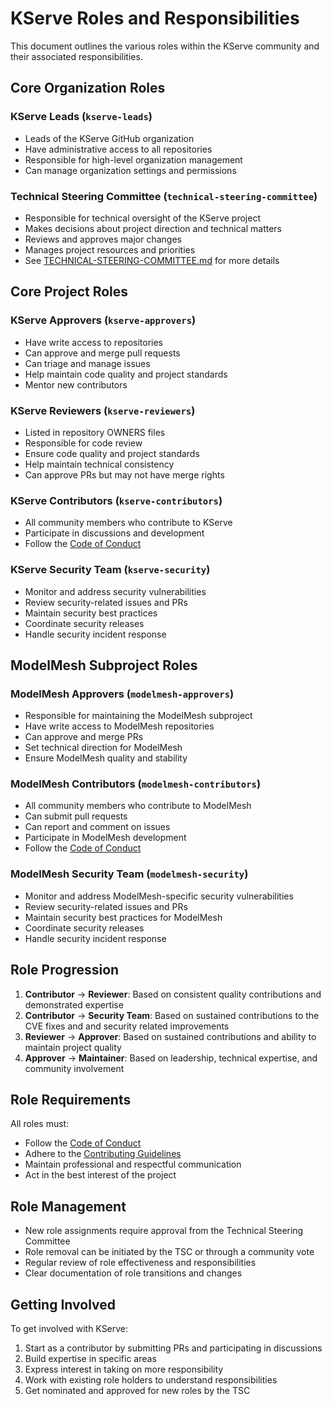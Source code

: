 # KServe Roles and Responsibilities

This document outlines the various roles within the KServe community and their associated responsibilities.

## Core Organization Roles

### KServe Leads (`kserve-leads`)
- Leads of the KServe GitHub organization
- Have administrative access to all repositories
- Responsible for high-level organization management
- Can manage organization settings and permissions

### Technical Steering Committee (`technical-steering-committee`)
- Responsible for technical oversight of the KServe project
- Makes decisions about project direction and technical matters
- Reviews and approves major changes
- Manages project resources and priorities
- See [TECHNICAL-STEERING-COMMITTEE.md](./TECHNICAL-STEERING-COMMITTEE.md) for more details

## Core Project Roles

### KServe Approvers (`kserve-approvers`)
- Have write access to repositories
- Can approve and merge pull requests
- Can triage and manage issues
- Help maintain code quality and project standards
- Mentor new contributors

### KServe Reviewers (`kserve-reviewers`)
- Listed in repository OWNERS files
- Responsible for code review
- Ensure code quality and project standards
- Help maintain technical consistency
- Can approve PRs but may not have merge rights

### KServe Contributors (`kserve-contributors`)
- All community members who contribute to KServe
- Participate in discussions and development
- Follow the [Code of Conduct](./CODE_OF_CONDUCT.md)

### KServe Security Team (`kserve-security`)
- Monitor and address security vulnerabilities
- Review security-related issues and PRs
- Maintain security best practices
- Coordinate security releases
- Handle security incident response

## ModelMesh Subproject Roles

### ModelMesh Approvers (`modelmesh-approvers`)
- Responsible for maintaining the ModelMesh subproject
- Have write access to ModelMesh repositories
- Can approve and merge PRs
- Set technical direction for ModelMesh
- Ensure ModelMesh quality and stability

### ModelMesh Contributors (`modelmesh-contributors`)
- All community members who contribute to ModelMesh
- Can submit pull requests
- Can report and comment on issues
- Participate in ModelMesh development
- Follow the [Code of Conduct](./CODE_OF_CONDUCT.md)

### ModelMesh Security Team (`modelmesh-security`)
- Monitor and address ModelMesh-specific security vulnerabilities
- Review security-related issues and PRs
- Maintain security best practices for ModelMesh
- Coordinate security releases
- Handle security incident response


## Role Progression

1. **Contributor** → **Reviewer**: Based on consistent quality contributions and demonstrated expertise
2. **Contributor** → **Security Team**: Based on sustained contributions to the CVE fixes and and security related improvements
3. **Reviewer** → **Approver**: Based on sustained contributions and ability to maintain project quality
4. **Approver** → **Maintainer**: Based on leadership, technical expertise, and community involvement


## Role Requirements

All roles must:
- Follow the [Code of Conduct](./CODE_OF_CONDUCT.md)
- Adhere to the [Contributing Guidelines](./CONTRIBUTING.md)
- Maintain professional and respectful communication
- Act in the best interest of the project

## Role Management

- New role assignments require approval from the Technical Steering Committee
- Role removal can be initiated by the TSC or through a community vote
- Regular review of role effectiveness and responsibilities
- Clear documentation of role transitions and changes

## Getting Involved

To get involved with KServe:
1. Start as a contributor by submitting PRs and participating in discussions
2. Build expertise in specific areas
3. Express interest in taking on more responsibility
4. Work with existing role holders to understand responsibilities
5. Get nominated and approved for new roles by the TSC 
